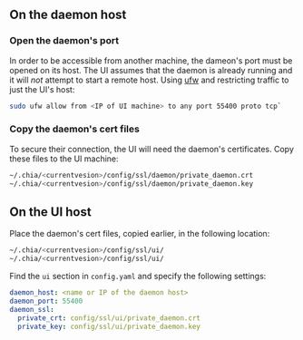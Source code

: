
## On the daemon host

### Open the daemon's port

In order to be accessible from another machine, the dameon's port must be opened on its host. The UI assumes that the daemon is already running and it will _not_ attempt to start a remote host. Using [ufw](https://help.ubuntu.com/community/UFW) and restricting traffic to just the UI's host:

````bash
sudo ufw allow from <IP of UI machine> to any port 55400 proto tcp`
````

### Copy the daemon's cert files

To secure their connection, the UI will need the daemon's certificates. Copy these files to the UI machine:

````bash
~/.chia/<currentvesion>/config/ssl/daemon/private_daemon.crt
~/.chia/<currentvesion>/config/ssl/daemon/private_daemon.key
````

## On the UI host

Place the daemon's cert files, copied earlier, in the following location:

````bash
~/.chia/<currentvesion>/config/ssl/ui/
~/.chia/<currentvesion>/config/ssl/ui/
````

Find the `ui` section in `config.yaml` and specify the following settings:

````yaml
daemon_host: <name or IP of the daemon host>
daemon_port: 55400
daemon_ssl:
  private_crt: config/ssl/ui/private_daemon.crt
  private_key: config/ssl/ui/private_daemon.key
````
